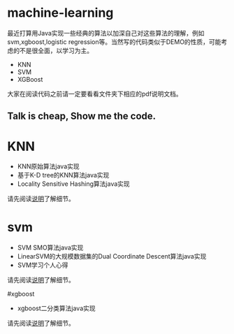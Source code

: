 
# machine-learning

最近打算用Java实现一些经典的算法以加深自己对这些算法的理解，例如svm,xgboost,logistic regression等。当然写的代码类似于DEMO的性质，可能考虑的不是很全面，以学习为主。
- KNN
- SVM 
- XGBoost

大家在阅读代码之前请一定要看看文件夹下相应的pdf说明文档。

## Talk is cheap, Show me the code.

# KNN

- KNN原始算法java实现
- 基于K-D tree的KNN算法java实现
- Locality Sensitive Hashing算法java实现

请先阅读[说明](https://github.com/wangjialin114/machine-learning/blob/master/knn/knn.pdf)了解细节。

# svm

- SVM SMO算法java实现
- LinearSVM的大规模数据集的Dual Coordinate Descent算法java实现
- SVM学习个人心得

请先阅读[说明](https://github.com/wangjialin114/machine-learning/blob/master/svm/svm.pdf)了解细节。

#xgboost

- xgboost二分类算法java实现

请先阅读[说明](https://github.com/wangjialin114/machine-learning/blob/master/xgboost/XGBoost.pdf)了解细节。
